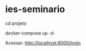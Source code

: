 # ies-seminario

cd projeto

docker-compose up -d

Acessar: [http://localhost:8000/login](http://localhost:8000/login)
